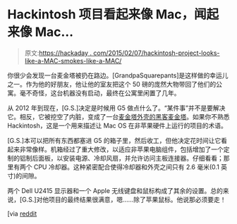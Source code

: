 # Hackintosh 项目看起来像 Mac，闻起来像 Mac…

> 原文:[https://hackaday . com/2015/02/07/hackintosh-project-looks-like-a-MAC-smokes-like-a-MAC/](https://hackaday.com/2015/02/07/hackintosh-project-looks-like-a-mac-smells-like-a-mac/)

你很少会发现一台麦金塔被扔在路边。[GrandpaSquarepants]是这样做的幸运儿之一。作为他的好朋友，他让他的室友把这个 50 磅的庞然大物带回了他们的公寓。毫不奇怪，这台机器没有启动，最终在公寓里闲置了几年。

从 2012 年到现在，[G.S.]决定是时候用 G5 做点什么了。“某件事”并不是要解决它。相反，它被挖空了内脏，变成了一台[麦金塔外壳的黑客麦金塔](http://imgur.com/a/n18GA)。如果你不熟悉 Hackintosh，这是一个用来描述让 Mac OS 在非苹果硬件上运行的项目的术语。

[G.S.]本可以把所有东西都塞进 G5 的箱子里，然后收工，但他决定花时间让它看起来非常像样。机箱经过了重大修改，以适应非苹果电脑组件，包括增加了一个定制的铝制后面板，以安装电源、冷却风扇，并允许访问主板连接器。仔细看看；那里有两个 CPU 冷却器。这种紧密配合使得冷却器和外壳之间只有 2.6 毫米(0.1 英寸)的间隙。

两个 Dell U2415 显示器和一个 Apple 无线键盘和鼠标构成了其余的设置。总的来说，[G.S.]对他项目的最终结果很满意，嗯……除了苹果鼠标。他说那必须要走！

[via [reddit](http://www.reddit.com/r/DIY/comments/2v0juy/three_years_ago_i_found_a_broken_apple_g5_on_the/%20)